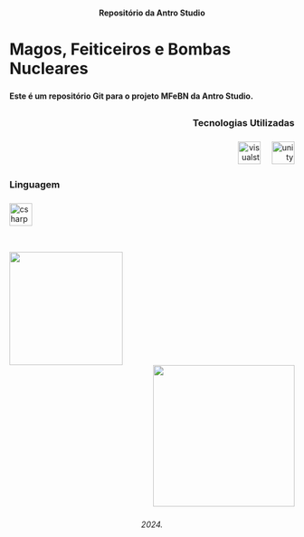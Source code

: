 <h4 align="center">Repositório da Antro Studio</h4>

###

<h1 align="left">Magos, Feiticeiros e Bombas Nucleares</h1>

###

<h4 align="left">Este é um repositório Git para o projeto MFeBN da Antro Studio.</h4>

###

<h2 align="left"></h2>

###

<h3 align="right">Tecnologias Utilizadas</h3>

###

<div align="right">
  <img src="https://cdn.jsdelivr.net/gh/devicons/devicon/icons/visualstudio/visualstudio-plain.svg" height="40" alt="visualstudio logo"  />
  <img width="12" />
  <img src="https://cdn.jsdelivr.net/gh/devicons/devicon/icons/unity/unity-original.svg" height="40" alt="unity logo"  />
</div>

###

<h3 align="left">Linguagem</h3>

###

<div align="left">
  <img src="https://cdn.jsdelivr.net/gh/devicons/devicon/icons/csharp/csharp-original.svg" height="40" alt="csharp logo"  />
</div>

###

<h2 align="left"></h2>

###

<br clear="both">

<div align="left">
  <img height="200" src="https://github.com/user-attachments/assets/dc377de3-5888-48e6-b605-e0714f7e64a2"  />
</div>
<div align="right">
  <img height="250" src="https://github.com/user-attachments/assets/3b6956a8-28ba-4bf3-b796-2e412c8ab03c"  />
</div>

###

<h6 align="center">2024.</h6>

###
